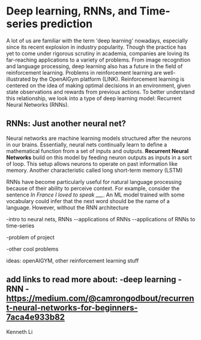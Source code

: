 # Deep learning, RNNs, and Time-series prediction

A lot of us are familiar with the term 'deep learning' nowadays, especially since its recent explosion in industry popularity. Though the practice has yet to come under rigorous scrutiny in academia, companies are loving its far-reaching applications to a variety of problems. From image recognition and language processing, deep learning also has a future in the field of reinforcement learning. Problems in reinforcement learning are well-illustrated by the OpenAIGym platform (LINK). Reinforcement learning is centered on the idea of making optimal decisions in an environment, given state observations and rewards from previous actions. To better understand this relationship, we look into a type of deep learning model: Recurrent Neural Networks (RNNs). 

## RNNs: Just another neural net?

Neural networks are machine learning models structured after the neurons in our brains. Essentially, neural nets continually learn to define a mathematical function from a set of inputs and outputs. **Recurrent Neural Networks** build on this model by feeding neuron outputs as inputs in a sort of loop. This setup allows neurons to operate on past information like memory. Another characteristic called long short-term memory (LSTM) 

RNNs have become particularly useful for natural language processing because of their ability to perceive context. For example, consider the sentence *In France I loved to speak ___*. An ML model trained with some vocabulary could infer that the next word should be the name of a language. However, without the RNN architecture


-intro to neural nets, RNNs
--applications of RNNs
--applications of RNNs to time-series

-problem of project

-other cool problems 



ideas:
openAIGYM, other reinforcement learning stuff 

add links to read more about:
-deep learning
-RNN
-https://medium.com/@camrongodbout/recurrent-neural-networks-for-beginners-7aca4e933b82 
-



Kenneth Li
